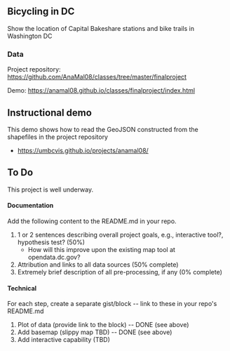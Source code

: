 ## Bicycling in DC

Show the location of Capital Bakeshare stations and bike trails in Washington DC

### Data

Project repository: https://github.com/AnaMal08/classes/tree/master/finalproject

Demo: https://anamal08.github.io/classes/finalproject/index.html

## Instructional demo

This demo shows how to read the GeoJSON constructed from the shapefiles in the project repository

* https://umbcvis.github.io/projects/anamal08/

## To Do

This project is well underway.

#### Documentation

Add the following content to the README.md in your repo.

1. 1 or 2 sentences describing overall project goals, e.g., interactive tool?, hypothesis test? (50%)
    * How will this improve upon the existing map tool at opendata.dc.gov?
2. Attribution and links to all data sources (50% complete)
3. Extremely brief description of all pre-processing, if any (0% complete)

#### Technical

For each step, create a separate gist/block -- link to these in your repo's README.md

1. Plot of data (provide link to the block) -- DONE (see above)
2. Add basemap (slippy map TBD) -- DONE (see above)
3. Add interactive capability (TBD)
